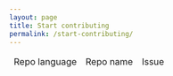 ```yaml
---
layout: page
title: Start contributing
permalink: /start-contributing/
---
```


<script>
    //you don't want this to be the same as what I need, probably
    var settings = {
            tags: ["beginners", "first-timers-only", "good%20first%20bug", "help%20wanted"],
            organisation: "intermine",
            access_token: "e56559dab5132ef3b8a158cada879db6f752410e"
        },

//////////// YOU PROBABLY DON'T WANT TO EDIT BELOW HERE

        //this var is to keep track of the ids shown on the page
        //so we don't show repeat issues if they have multiple tags
        added = [];

    // thanks mozilla for helping me when I'm too lazy to write basic xhr code
    //https://developer.mozilla.org/en-US/docs/Web/Guide/AJAX/Getting_Started

    //load requests as as soon as the page is ready
    document.addEventListener("DOMContentLoaded", function(event) {
        var httpRequest;

        //map through all tags shown in the settings
        //and make one API call per tag
        settings.tags.map(function(tag) {
            makeRequest(tag)
        });

        //this is where we call the api
        function makeRequest(tag) {
            httpRequest = new XMLHttpRequest();
            //rudimentary error handling
            if (!httpRequest) {
                handleError("Error loading tag: '" + tag + "'");
                return false;
            }
            httpRequest.onreadystatechange = handleResults;
            httpRequest.open('GET', buildURL(tag));
            httpRequest.send();
        }

        //build the url to fetch data for a given org, token, tag combo.
        function buildURL(tag) {
            return 'https://api.github.com/orgs/' + settings.organisation +
                '/issues?access_token=' + settings.access_token +
                '&filter=all&labels=' + tag + '&state=open';
        }

        //cool. Let's go through all result we're given and add them
        // to the screen unless they're already present.
        function handleResults(event) {
            if (event.target.readyState === XMLHttpRequest.DONE) {
                if (event.target.status === 200) {
                    printResults(JSON.parse(event.target.responseText))
                } else {
                    handleError('There was a problem with the request.');
                }
            }
        }

        // given a set of results for a tag, generate html for each one
        // and add to our table.
        function printResults(results) {
            var table = document.getElementById('issues');
            results.map(function(result) {
                if (added.indexOf(result.id) < 0) {
                    table.appendChild(formatResult(result));
                    added.push(result.id);
                }
            });
        }

        //where the actual html generation mentioned above is done
        function formatResult(result) {
            var resultNode = document.createElement("tr");
            resultNode.classList.add("issue");
            //this is lazy but fast to write and sufficient for the job
            resultNode.innerHTML = "<td class='repo-language'>" + result.repository.language + "</td>" +
                "<td class='repo-name'> <a href='" + result.repository.html_url +
                "'>" + result.repository.name + "</a></td>" +
                "<td><a href='" + result.html_url + "'>" +
                result.title + "</a> </td>";
            return resultNode;
        }

        //nothing could ever go wrong, but just in case. :D
        function handleError(errorText) {
            document.getElementById("errors").innerHTML += "<br>" + errorText;
        }

    });
</script>

<table>
    <thead>
        <tr>
            <td>Repo&nbsp;language</td>
            <td>Repo&nbsp;name</td>
            <td>Issue</td>
        </tr>
    </thead>
    <tbody id="issues">
    </tbody>
</table>
<div id="errors"></div>
